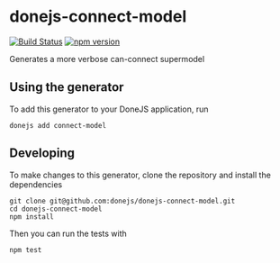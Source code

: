 # donejs-connect-model

[![Build Status](https://travis-ci.org/donejs/donejs-connect-model.svg?branch=master)](https://travis-ci.org/donejs/donejs-connect-model)
[![npm version](https://badge.fury.io/js/donejs-connect-model.svg)](http://badge.fury.io/js/donejs-connect-model)

Generates a more verbose can-connect supermodel

## Using the generator

To add this generator to your DoneJS application, run

```
donejs add connect-model
```

## Developing

To make changes to this generator, clone the repository and install the dependencies

```
git clone git@github.com:donejs/donejs-connect-model.git
cd donejs-connect-model
npm install
```

Then you can run the tests with

```
npm test
```
